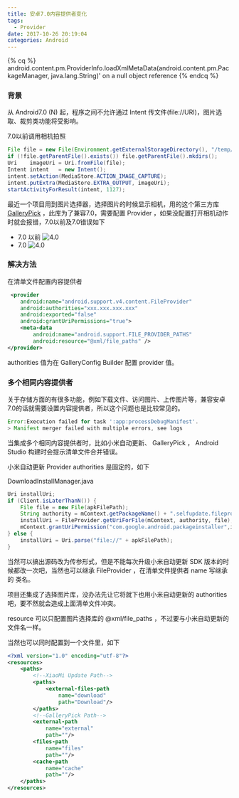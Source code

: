 ```yaml
---
title: 安卓7.0内容提供者变化
tags:
  - Provider
date: 2017-10-26 20:19:04
categories: Android
---
```


{% cq %}
android.content.pm.ProviderInfo.loadXmlMetaData(android.content.pm.PackageManager, java.lang.String)' on a null object reference
{% endcq %}

<!-- more -->

### 背景
从 Android7.0 (N) 起，程序之间不允许通过 Intent 传文件(file://URI)，图片选取、裁剪类功能将受影响。

7.0以前调用相机拍照
``` java
File file = new File(Environment.getExternalStorageDirectory(), "/temp/photos/" + System.currentTimeMillis() + ".jpg");
if (!file.getParentFile().exists()) file.getParentFile().mkdirs();
Uri    imageUri = Uri.fromFile(file);
Intent intent   = new Intent();
intent.setAction(MediaStore.ACTION_IMAGE_CAPTURE);
intent.putExtra(MediaStore.EXTRA_OUTPUT, imageUri);
startActivityForResult(intent, 1127);
```
最近一个项目用到图片选择器，选择图片的时候显示相机，用的这个第三方库  [GalleryPick](https://github.com/YancyYe/GalleryPick/)  ，此库为了兼容7.0，需要配置 Provider ，如果没配置打开相机动作时就会报错，7.0以前及7.0错误如下
- 7.0 以前
![4.0](http://blog-1251260269.picsh.myqcloud.com/blog/android/error_n_file_uri_before_n.png)
- 7.0
![4.0](http://blog-1251260269.picsh.myqcloud.com/blog/android/error_n_file_uri_after_n.png)

### 解决方法

在清单文件配置内容提供者
```xml
 <provider
	android:name="android.support.v4.content.FileProvider"
	android:authorities="xxx.xxx.xxx.xxx"
	android:exported="false"
	android:grantUriPermissions="true">
	<meta-data
		android:name="android.support.FILE_PROVIDER_PATHS"
		android:resource="@xml/file_paths" />
</provider>
```

authorities 值为在 GalleryConfig Builder 配置 provider 值。

### 多个相同内容提供者

关于存储方面的有很多功能，例如下载文件、访问图片、上传图片等，兼容安卓7.0的话就需要设置内容提供者，所以这个问题也是比较常见的。

```gradle
Error:Execution failed for task ':app:processDebugManifest'.
> Manifest merger failed with multiple errors, see logs
```

当集成多个相同内容提供者时，比如小米自动更新、 GalleryPick ， Android Studio 构建时会提示清单文件合并错误。

小米自动更新 Provider authorities 是固定的，如下

DownloadInstallManager.java

```java
Uri installUri;
if (Client.isLaterThanN()) {
	File file = new File(apkFilePath);
	String authority = mContext.getPackageName() + ".selfupdate.fileprovider";
	installUri = FileProvider.getUriForFile(mContext, authority, file);
	mContext.grantUriPermission("com.google.android.packageinstaller",installUri,Intent.FLAG_GRANT_READ_URI_PERMISSION);
} else {
	installUri = Uri.parse("file://" + apkFilePath);
}
```

当然可以搞出源码改为传参形式，但是不能每次升级小米自动更新 SDK 版本的时候都改一次吧，当然也可以继承 FileProvider ，在清单文件提供者 name 写继承的 类名。

项目还集成了选择图片库，没办法先让它将就下也用小米自动更新的 authorities 吧，要不然就会造成上面清单文件冲突。

resource 可以只配置图片选择库的 @xml/file_paths ，不过要与小米自动更新的文件名一样。

当然也可以同时配置到一个文件里，如下

```xml
<?xml version="1.0" encoding="utf-8"?>
<resources>
    <paths>
        <!--XiaoMi Update Path-->
        <paths>
            <external-files-path
                name="download"
                path="Download"/>
        </paths>
        <!--GalleryPick Path-->
        <external-path
            name="external"
            path=""/>
        <files-path
            name="files"
            path=""/>
        <cache-path
            name="cache"
            path=""/>
    </paths>
</resources>
```




